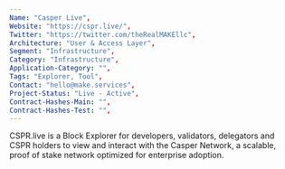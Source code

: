 ```yaml
---
Name: "Casper Live",
Website: "https://cspr.live/",
Twitter: "https://twitter.com/theRealMAKEllc",
Architecture: "User & Access Layer",
Segment: "Infrastructure",
Category: "Infrastructure",
Application-Category: "",
Tags: "Explorer, Tool",
Contact: "hello@make.services",
Project-Status: "Live - Active",
Contract-Hashes-Main: "",
Contract-Hashes-Test: "",
---
```

<!--lang:en--> 
CSPR.live is a Block Explorer for developers, validators, delegators and CSPR holders to view and interact with the Casper Network, a scalable, proof of stake network optimized for enterprise adoption.
<!--lang:es--] 
CSPR.live es un Explorador de Bloques para desarrolladores, validadores, delegatarios y poseedores de CSPR para ver e interactuar con la Red Casper, una red escalable y de prueba de participación optimizada para la adopción empresarial.

<!--lang:de--] 
CSPR.live ist ein Block-Explorer für Entwickler, Validierer, Delegierte und CSPR-Inhaber, um mit dem Casper-Netzwerk zu interagieren und es zu betrachten, ein skalierbares, Proof-of-Stake-Netzwerk, das für die Unternehmensadoption optimiert ist.

<!--lang:fr--] 
CSPR.live est un explorateur de blocs pour les développeurs, les validateurs, les délégués et les détenteurs de CSPR pour visualiser et interagir avec le réseau Casper, un réseau évolutif et à preuve d'enjeu optimisé pour l'adoption par les entreprises.

<!--lang:pl--] 
CSPR.live to Eksplorator Bloków dla programistów, walidatorów, delegatów i posiadaczy CSPR, umożliwiający przeglądanie i interakcję z Siecią Casper, skalowalną siecią proof of stake zoptymalizowaną pod kątem adopcji przedsiębiorstw.

<!--lang:uk--] 
CSPR.live — це Провідник Блоків для розробників, валідаторів, делегатів та власників CSPR для перегляду та взаємодії з Мережею Casper, масштабованою мережею з доказом частки, оптимізованою для впровадження в підприємства.
[!--lang:*-->  
